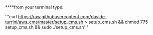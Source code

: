 ****from your terminal type:

'''curl https://raw.githubusercontent.com/davide-turrini/aws_cms/master/setup_cms.sh > setup_cms.sh && chmod 775 setup_cms.sh && sudo ./setup_cms.sh'''